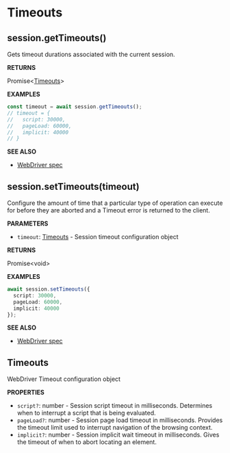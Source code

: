 # Timeouts

## session.getTimeouts()

Gets timeout durations associated with the current session.

**RETURNS**

Promise&lt;[Timeouts](#timeouts)&gt;

**EXAMPLES**

```typescript
const timeout = await session.getTimeouts();
// timeout = {
//   script: 30000,
//   pageLoad: 60000,
//   implicit: 40000
// }
```

**SEE ALSO**

- [WebDriver spec](https://www.w3.org/TR/webdriver/#get-timeouts)

## session.setTimeouts(timeout)

Configure the amount of time that a particular type of operation can execute for before
they are aborted and a Timeout error is returned to the client.

**PARAMETERS**

- `timeout`: [Timeouts](#timeouts) - Session timeout configuration object

**RETURNS**

Promise&lt;void&gt;

**EXAMPLES**

```typescript
await session.setTimeouts({
  script: 30000,
  pageLoad: 60000,
  implicit: 40000
});
```

**SEE ALSO**

- [WebDriver spec](https://www.w3.org/TR/webdriver/#set-timeouts)

## Timeouts

WebDriver Timeout configuration object

**PROPERTIES**

- `script?`: number - Session script timeout in milliseconds.
  Determines when to interrupt a script that is being evaluated.
- `pageLoad?`: number - Session page load timeout in milliseconds.
  Provides the timeout limit used to interrupt navigation of the browsing context.
- `implicit?`: number - Session implicit wait timeout in milliseconds.
  Gives the timeout of when to abort locating an element.
